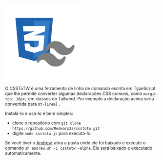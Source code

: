 <img src="csstotw.png" width="250" height="250">

O CSSToTW é uma ferramenta de linha de comando escrita em TypeScript que lhe permite converter algumas declarações CSS comuns, como `margin-top: 16px;` em classes do Tailwind. Por exemplo a declaração acima seria convertida para `mt-[1rem]` .

Instalá-lo e usá-lo é bem simples: 

- clone o repositório com `git clone https://github.com/Redwars22/csstotw.git`
- digite `node csstotw.js` para executá-lo. 

Se você tiver o [Andrew](https://github.com/Redwars22/Andrew), abra a pasta onde ele foi baixado e execute o comando `sh andrew.sh -i csstotw -alpha`. Ele será baixado e executado automaticamente.
